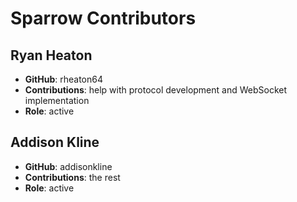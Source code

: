 # Sparrow Contributors

## Ryan Heaton
- **GitHub**: rheaton64
- **Contributions**: help with protocol development and WebSocket implementation
- **Role**: active

## Addison Kline
- **GitHub**: addisonkline
- **Contributions**: the rest
- **Role**: active